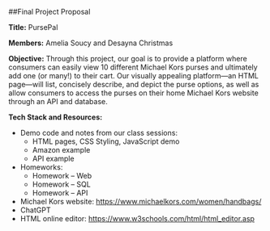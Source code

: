 ##Final Project Proposal

**Title:** PursePal

**Members:** Amelia Soucy and Desayna Christmas 

**Objective:** Through this project, our goal is to provide a platform where consumers can easily view 10 different Michael Kors purses and ultimately add one (or many!) to their cart. Our visually appealing platform—an HTML page—will list, concisely describe, and depict the purse options, as well as allow consumers to access the purses on their home Michael Kors website through an API and database. 

**Tech Stack and Resources:**
- Demo code and notes from our class sessions:
    - HTML pages, CSS Styling, JavaScript demo
    - Amazon example
    - API example  
- Homeworks:
    - Homework – Web
    - Homework – SQL
    - Homework – API
- Michael Kors website: https://www.michaelkors.com/women/handbags/
- ChatGPT
- HTML online editor: https://www.w3schools.com/html/html_editor.asp
